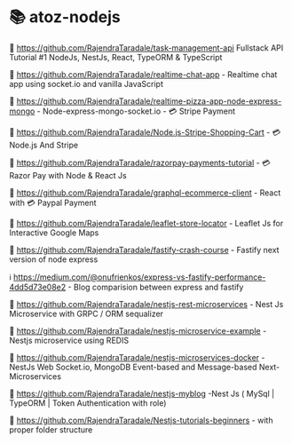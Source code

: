 # 📚 atoz-nodejs

📗 https://github.com/RajendraTaradale/task-management-api  Fullstack API Tutorial #1 NodeJs, NestJs, React, TypeORM & TypeScript

📗 https://github.com/RajendraTaradale/realtime-chat-app - Realtime chat app using socket.io and vanilla JavaScript

📗 https://github.com/RajendraTaradale/realtime-pizza-app-node-express-mongo - Node-express-mongo-socket.io - 💳 Stripe Payment 

📗 https://github.com/RajendraTaradale/Node.js-Stripe-Shopping-Cart  - 💳 Node.js And Stripe

📗 https://github.com/RajendraTaradale/razorpay-payments-tutorial - 💳 Razor Pay with Node & React Js

📗 https://github.com/RajendraTaradale/graphql-ecommerce-client - React with 💳 Paypal Payment 

📗 https://github.com/RajendraTaradale/leaflet-store-locator - Leaflet Js for Interactive Google Maps 

📗 https://github.com/RajendraTaradale/fastify-crash-course - Fastify next version of node express

ℹ️ https://medium.com/@onufrienkos/express-vs-fastify-performance-4dd5d73e08e2 - Blog comparision between express and fastify

📗 https://github.com/RajendraTaradale/nestjs-rest-microservices - Nest Js Microservice with GRPC / ORM sequalizer

📗 https://github.com/RajendraTaradale/nestjs-microservice-example - Nestjs microservice using REDIS

📗 https://github.com/RajendraTaradale/nestjs-microservices-docker - NestJs Web Socket.io, MongoDB Event-based and Message-based Next-Microservices 

📗 https://github.com/RajendraTaradale/nestjs-myblog -Nest Js ( MySql | TypeORM | Token Authentication with role)

📗 https://github.com/RajendraTaradale/Nestjs-tutorials-beginners - with proper folder structure

